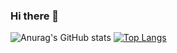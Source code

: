 ### Hi there 👋

<!--
**Juhaszcsenge/Juhaszcsenge** is a ✨ _special_ ✨ repository because its `README.md` (this file) appears on your GitHub profile.

Here are some ideas to get you started:

- 🔭 I’m currently working on ...
- 🌱 I’m currently learning ...
- 👯 I’m looking to collaborate on ...
- 🤔 I’m looking for help with ...
- 💬 Ask me about ...
- 📫 How to reach me: ...
- 😄 Pronouns: ...
- ⚡ Fun fact: ...
-->

![Anurag's GitHub stats](https://github-readme-stats.vercel.app/api?username=Juhaszcsenge&show_icons=true&theme=tokyonight)
[![Top Langs](https://github-readme-stats.vercel.app/api/top-langs/?username=Juhaszcsenge&langs_count=8=true&theme=tokyonight)](https://github.com/anuraghazra/github-readme-stats)
